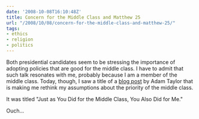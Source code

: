 ```yaml
---
date: '2008-10-08T16:10:48Z'
title: Concern for the Middle Class and Matthew 25
url: "/2008/10/08/concern-for-the-middle-class-and-matthew-25/"
tags:
- ethics
- religion
- politics
---
```

<p>Both presidential candidates seem to be stressing the importance of adopting policies that are good for the middle class. I have to admit that such talk resonates with me, probably because I am a member of the middle class. Today, though, I saw a title of a <a href="http://www.sojo.net/blog/godspolitics/?p=2741">blog post</a> by Adam Taylor that is making me rethink my assumptions about the priority of the middle class.</p>
<p>It was titled "Just as You Did for the Middle Class, You Also Did for Me."</p>
<p>Ouch...</p>
